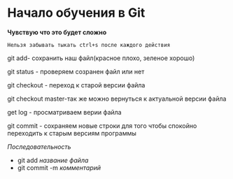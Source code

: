 # Начало обучения в Git 

**Чувствую что это будет сложно**

`Нельзя забывать тыкать ctrl+s после каждого действия`

git add- сохранить наш файл(красное плохо, зеленое хорошо)

git status - проверяем созранен файл или нет

git checkout - переход к старой версии файла 

git checkout master-так же можно вернуться к актуальной версии файла

get log - просматриваем верии файла

git commit - сохраняем новые строки для того чтобы спокойно переходить к старым версиям программы

*Последовательность*

* git add _название файла_ 
* git commit -m _комментарий_

